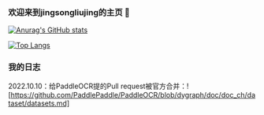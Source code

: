 ### 欢迎来到jingsongliujing的主页 👋

<!--
**jingsongliujing/jingsongliujing** is a ✨ _special_ ✨ repository because its `README.md` (this file) appears on your GitHub profile.

Here are some ideas to get you started:

- 🔭 I’m currently working on ...
- 🌱 I’m currently learning ...
- 👯 I’m looking to collaborate on ...
- 🤔 I’m looking for help with ...
- 💬 Ask me about ...
- 📫 How to reach me: ...
- 😄 Pronouns: ...
- ⚡ Fun fact: ...
-->
[![Anurag's GitHub stats](https://github-readme-stats.vercel.app/api?username=jingsongliujing)](https://github.com/anuraghazra/github-readme-stats)

<!-- ![Anurag's GitHub stats](https://github-readme-stats.vercel.app/api?username=jingsongliujing&show_icons=true&theme=radical) -->

[![Top Langs](https://github-readme-stats.vercel.app/api/top-langs/?username=jingsongliujing&layout=compact)](https://github.com/anuraghazra/github-readme-stats)



### 我的日志
2022.10.10：给PaddleOCR提的Pull request被官方合并：![https://github.com/PaddlePaddle/PaddleOCR/blob/dygraph/doc/doc_ch/dataset/datasets.md]
